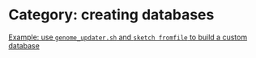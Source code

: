 # Category: creating databases


[Example: use `genome_updater.sh` and `sketch fromfile` to build a custom database](7-use-genomeupdater.sh-and-sketch-fromfile-to-build-a-custom-database.md)
